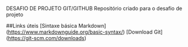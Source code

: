 DESAFIO DE PROJETO GIT/GITHUB
Repositório criado para o desafio de projeto

##Links úteis
[Sintaxe básica Markdown] (https://www.markdownguide.org/basic-syntax/)
[Download Git] (https://git-scm.com/downloads)
